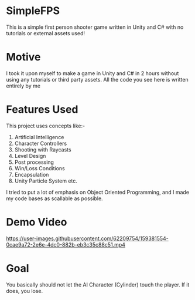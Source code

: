 # SimpleFPS
This is a simple first person shooter game written in Unity and C# with no tutorials or external assets used!

# Motive

I took it upon myself to make a game in Unity and C# in 2 hours without using any tutorials or third party assets.
All the code you see here is written entirely by me

# Features Used

This project uses concepts like:-
1. Artificial Intelligence
2. Character Controllers
3. Shooting with Raycasts
4. Level Design
5. Post processing
6. Win/Loss Conditions
7. Encapsulation
8. Unity Particle System
etc.

I tried to put a lot of emphasis on Object Oriented Programming, and I made my code bases as scallable as possible. 

# Demo Video

https://user-images.githubusercontent.com/62209754/159381554-0cae9a72-2e6e-4dc0-882b-eb3c35c88c51.mp4

# Goal

You basically should not let the AI Character (Cylinder) touch the player. If it does, you lose. 
